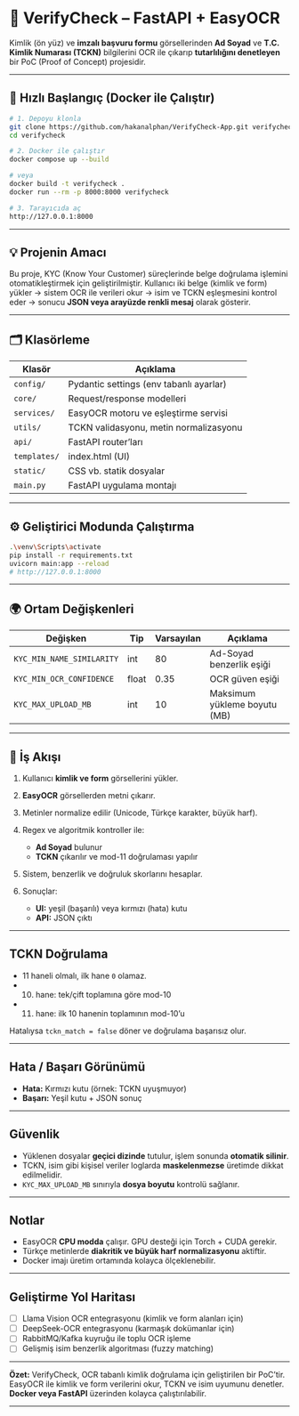 

# 🧠 VerifyCheck – FastAPI + EasyOCR 

Kimlik (ön yüz) ve **imzalı başvuru formu** görsellerinden **Ad Soyad** ve **T.C. Kimlik Numarası (TCKN)** bilgilerini OCR ile çıkarıp **tutarlılığını denetleyen** bir PoC (Proof of Concept) projesidir.

---

## 🚀 Hızlı Başlangıç (Docker ile Çalıştır)

```bash
# 1. Depoyu klonla
git clone https://github.com/hakanalphan/VerifyCheck-App.git verifycheck
cd verifycheck

# 2. Docker ile çalıştır
docker compose up --build

# veya
docker build -t verifycheck .
docker run --rm -p 8000:8000 verifycheck

# 3. Tarayıcıda aç
http://127.0.0.1:8000
```

---

## 💡 Projenin Amacı

Bu proje, KYC (Know Your Customer) süreçlerinde belge doğrulama işlemini otomatikleştirmek için geliştirilmiştir.
Kullanıcı iki belge (kimlik ve form) yükler → sistem OCR ile verileri okur → isim ve TCKN eşleşmesini kontrol eder → sonucu **JSON veya arayüzde renkli mesaj** olarak gösterir.


---

## 🗂️ Klasörleme

| Klasör       | Açıklama                                |
| ------------ | --------------------------------------- |
| `config/`    | Pydantic settings (env tabanlı ayarlar) |
| `core/`      | Request/response modelleri              |
| `services/`  | EasyOCR motoru ve eşleştirme servisi    |
| `utils/`     | TCKN validasyonu, metin normalizasyonu  |
| `api/`       | FastAPI router’ları                     |
| `templates/` | index.html (UI)                         |
| `static/`    | CSS vb. statik dosyalar                 |
| `main.py`    | FastAPI uygulama montajı                |

---

## ⚙️ Geliştirici Modunda Çalıştırma

```bash
.\venv\Scripts\activate 
pip install -r requirements.txt
uvicorn main:app --reload
# http://127.0.0.1:8000
```

---

## 🌍 Ortam Değişkenleri

| Değişken                  | Tip   | Varsayılan | Açıklama                     |
| ------------------------- | ----- | ---------- | ---------------------------- |
| `KYC_MIN_NAME_SIMILARITY` | int   | 80         | Ad-Soyad benzerlik eşiği     |
| `KYC_MIN_OCR_CONFIDENCE`  | float | 0.35       | OCR güven eşiği              |
| `KYC_MAX_UPLOAD_MB`       | int   | 10         | Maksimum yükleme boyutu (MB) |

---

## 🧩 İş Akışı

1. Kullanıcı **kimlik ve form** görsellerini yükler.
2. **EasyOCR** görsellerden metni çıkarır.
3. Metinler normalize edilir (Unicode, Türkçe karakter, büyük harf).
4. Regex ve algoritmik kontroller ile:

   * **Ad Soyad** bulunur
   * **TCKN** çıkarılır ve mod-11 doğrulaması yapılır
5. Sistem, benzerlik ve doğruluk skorlarını hesaplar.
6. Sonuçlar:

   * **UI:** yeşil (başarılı) veya kırmızı (hata) kutu
   * **API:** JSON çıktı

---

##  TCKN Doğrulama

* 11 haneli olmalı, ilk hane `0` olamaz.
* 10. hane: tek/çift toplamına göre mod-10
* 11. hane: ilk 10 hanenin toplamının mod-10’u

Hatalıysa `tckn_match = false` döner ve doğrulama başarısız olur.

---

##  Hata / Başarı Görünümü

* **Hata:** Kırmızı kutu (örnek: TCKN uyuşmuyor)
* **Başarı:** Yeşil kutu + JSON sonuç

---

##  Güvenlik

* Yüklenen dosyalar **geçici dizinde** tutulur, işlem sonunda **otomatik silinir**.
* TCKN, isim gibi kişisel veriler loglarda **maskelenmezse** üretimde dikkat edilmelidir.
* `KYC_MAX_UPLOAD_MB` sınırıyla **dosya boyutu** kontrolü sağlanır.

---

##  Notlar

* EasyOCR **CPU modda** çalışır. GPU desteği için Torch + CUDA gerekir.
* Türkçe metinlerde **diakritik ve büyük harf normalizasyonu** aktiftir.
* Docker imajı üretim ortamında kolayca ölçeklenebilir.

---

##  Geliştirme Yol Haritası

* [ ] Llama Vision OCR entegrasyonu (kimlik ve form alanları için)
* [ ] DeepSeek-OCR entegrasyonu (karmaşık dokümanlar için)
* [ ] RabbitMQ/Kafka kuyruğu ile toplu OCR işleme
* [ ] Gelişmiş isim benzerlik algoritması (fuzzy matching)

---

 **Özet:**
VerifyCheck, OCR tabanlı kimlik doğrulama için geliştirilen bir PoC’tir.
EasyOCR ile kimlik ve form verilerini okur, TCKN ve isim uyumunu denetler.
**Docker veya FastAPI** üzerinden kolayca çalıştırılabilir.

---



